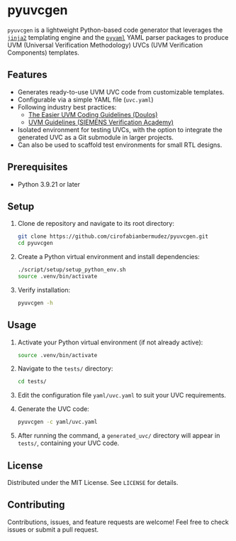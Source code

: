 # pyuvcgen

`pyuvcgen` is a lightweight Python-based code generator that leverages the
[`jinja2`](https://jinja.palletsprojects.com/en/3.1.x/) templating engine
and the [`pyyaml`](https://pyyaml.org/) YAML parser packages to produce
UVM (Universal Verification Methodology) UVCs (UVM Verification
Components) templates.

## Features

- Generates ready-to-use UVM UVC code from customizable templates.
- Configurable via a simple YAML file (`uvc.yaml`)
- Following industry best practices:
  - [The Easier UVM Coding Guidelines (Doulos)](https://www.doulos.com/media/1277/easier-uvm-coding-guidelines-2016-06-24.pdf)
  - [UVM Guidelines (SIEMENS Verification Academy)](https://verificationacademy.com/cookbook/uvm-universal-verification-methodology/uvm-guidelines/)
- Isolated environment for testing UVCs, with the option to integrate the generated UVC as a Git submodule in larger projects.
- Can also be used to scaffold test environments for small RTL designs.

## Prerequisites

- Python 3.9.21 or later

## Setup

1. Clone de repository and navigate to its root directory:

    ```bash
    git clone https://github.com/cirofabianbermudez/pyuvcgen.git
    cd pyuvcgen
    ```

2. Create a Python virtual environment and install dependencies:

    ```bash
    ./script/setup/setup_python_env.sh
    source .venv/bin/activate
    ```

3. Verify installation:

    ```bash
    pyuvcgen -h
    ```

## Usage

1. Activate your Python virtual environment (if not already active):

   ```bash
   source .venv/bin/activate
   ```

2. Navigate to the `tests/` directory:

   ```bash
   cd tests/
   ```

3. Edit the configuration file `yaml/uvc.yaml` to suit your UVC requirements.

4. Generate the UVC code:

   ```bash
   pyuvcgen -c yaml/uvc.yaml
   ```

5. After running the command, a `generated_uvc/` directory will appear in `tests/`, containing your UVC code.

## License

Distributed under the MIT License. See `LICENSE` for details.

## Contributing

Contributions, issues, and feature requests are welcome! Feel free to check issues or submit a pull request.
